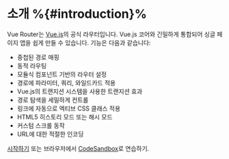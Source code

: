 # 소개 %{#introduction}%






Vue Router는 [Vue.js](https://vuejs.org)의 공식 라우터입니다. Vue.js 코어와 긴밀하게 통합되어 싱글 페이지 앱을 쉽게 만들 수 있습니다. 기능은 다음과 같습니다:

- 중첩된 경로 매핑
- 동적 라우팅
- 모듈식 컴포넌트 기반의 라우터 설정
- 경로에 파라미터, 쿼리, 와일드카드 적용
- Vue.js의 트랜지션 시스템을 사용한 트랜지션 효과
- 경로 탐색을 세밀하게 컨트롤
- 링크에 자동으로 엑티브 CSS 클래스 적용
- HTML5 히스토리 모드 또는 해시 모드
- 커스텀 스크롤 동작
- URL에 대한 적절한 인코딩

[시작하기](/guide/) 또는 브라우저에서 [CodeSandbox](https://codesandbox.io/s/vue-router-4-reproduction-hb9lh)로 연습하기.

<HomeSponsors />

<script setup>
import HomeSponsors from './.vitepress/theme/components/HomeSponsors.vue'
</script>